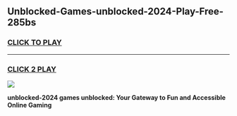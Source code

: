 
## Unblocked-Games-unblocked-2024-Play-Free-285bs
<h3>
<a href="https://premium76.site?title=unblocked-2024&ref=23A">CLICK TO PLAY</a></h3>
<hr>

<h3>
<a href="https://premium76.site?title=unblocked-2024&ref=23A">CLICK 2 PLAY</a>
  
</h3>

<a href="https://premium76.site?title=unblocked-2024&ref=23A"><img src="https://clearcache.store/games.png"></a>


**unblocked-2024 games unblocked: Your Gateway to Fun and Accessible Online Gaming**
